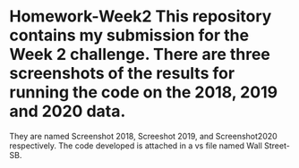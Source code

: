 # Homework-Week2 This repository contains my submission for the Week 2 challenge. There are three screenshots of the results for running the code on the 2018, 2019 and 2020 data.
They are named Screenshot 2018, Screeshot 2019, and Screenshot2020 respectively. 
The code developed is attached in a vs file named Wall Street-SB.
